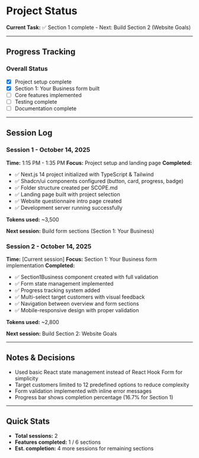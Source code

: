 # Project Status

**Current Task:** ✅ Section 1 complete - Next: Build Section 2 (Website Goals)

---

## Progress Tracking

### Overall Status
- [x] Project setup complete
- [x] Section 1: Your Business form built
- [ ] Core features implemented
- [ ] Testing complete
- [ ] Documentation complete

---

## Session Log

### Session 1 - October 14, 2025
**Time:** 1:15 PM - 1:35 PM
**Focus:** Project setup and landing page
**Completed:**
- ✅ Next.js 14 project initialized with TypeScript & Tailwind
- ✅ Shadcn/ui components configured (button, card, progress, badge)
- ✅ Folder structure created per SCOPE.md
- ✅ Landing page built with project selection
- ✅ Website questionnaire intro page created
- ✅ Development server running successfully

**Tokens used:** ~3,500

**Next session:** Build form sections (Section 1: Your Business)

### Session 2 - October 14, 2025
**Time:** [Current session]
**Focus:** Section 1: Your Business form implementation
**Completed:**
- ✅ Section1Business component created with full validation
- ✅ Form state management implemented
- ✅ Progress tracking system added
- ✅ Multi-select target customers with visual feedback
- ✅ Navigation between overview and form sections
- ✅ Mobile-responsive design with proper validation

**Tokens used:** ~2,800

**Next session:** Build Section 2: Website Goals

---

## Notes & Decisions
- Used basic React state management instead of React Hook Form for simplicity
- Target customers limited to 12 predefined options to reduce complexity
- Form validation implemented with inline error messages
- Progress bar shows completion percentage (16.7% for Section 1)

---

## Quick Stats
- **Total sessions:** 2
- **Features completed:** 1 / 6 sections
- **Est. completion:** 4 more sessions for remaining sections